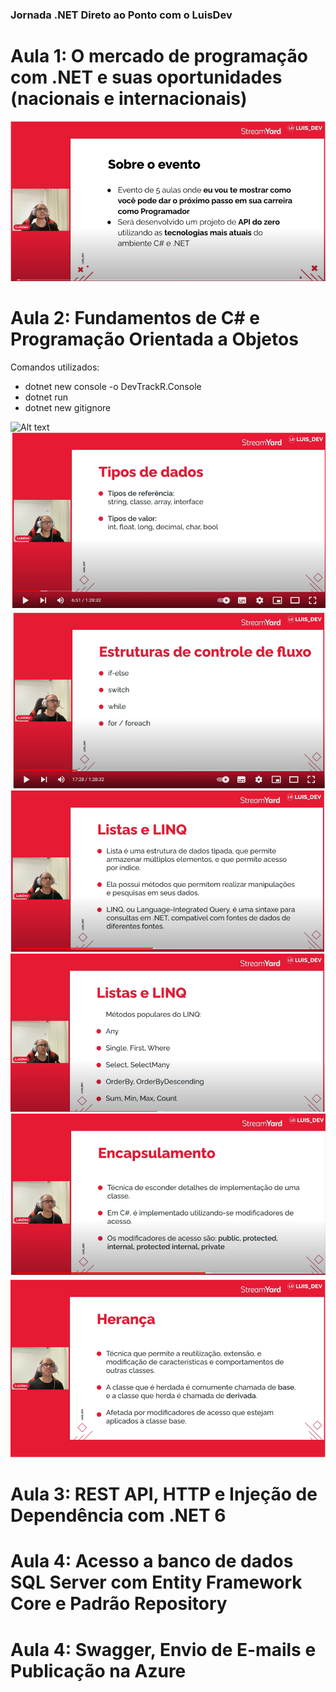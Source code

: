 ### Jornada .NET Direto ao Ponto com o LuisDev
# Aula 1: O mercado de programação com .NET e suas oportunidades (nacionais e internacionais)

![Alt text](https://github.com/silvarafaell/Jornada_.NET_Direto_Ponto/blob/main/images/aula1/aula1.png?raw=true "Aula 1")

# Aula 2: Fundamentos de C# e Programação Orientada a Objetos
Comandos utilizados: 
- dotnet new console -o DevTrackR.Console
- dotnet run
- dotnet new gitignore

![Alt text](https://github.com/silvarafaell/Jornada_.NET_Direto_Ponto/blob/main/images/aula2/o%20que%20%C3%A9%20c%23%20net.png?raw=true "C#")
![Alt text](https://github.com/silvarafaell/Jornada_.NET_Direto_Ponto/blob/main/images/aula2/tiposDados.png?raw=true "TipoDados")
![Alt text](https://github.com/silvarafaell/Jornada_.NET_Direto_Ponto/blob/main/images/aula2/estruturas%20de%20controle%20de%20fluxo.png?raw=true "controlefluxo")
![Alt text](https://github.com/silvarafaell/Jornada_.NET_Direto_Ponto/blob/main/images/aula2/Listas%20e%20LINQ.png?raw=true "LINQ")
![Alt text](https://github.com/silvarafaell/Jornada_.NET_Direto_Ponto/blob/main/images/aula2/Lista%20e%20LINQ1.png?raw=true "LINQ")
![Alt text](https://github.com/silvarafaell/Jornada_.NET_Direto_Ponto/blob/main/images/aula2/Encapsulamento.png?raw=true "Encapsulamento")
![Alt text](https://github.com/silvarafaell/Jornada_.NET_Direto_Ponto/blob/main/images/aula2/heranca.png?raw=true "Heranca")

# Aula 3: REST API, HTTP e Injeção de Dependência com .NET 6

# Aula 4: Acesso a banco de dados SQL Server com Entity Framework Core e Padrão Repository

# Aula 4: Swagger, Envio de E-mails e Publicação na Azure
